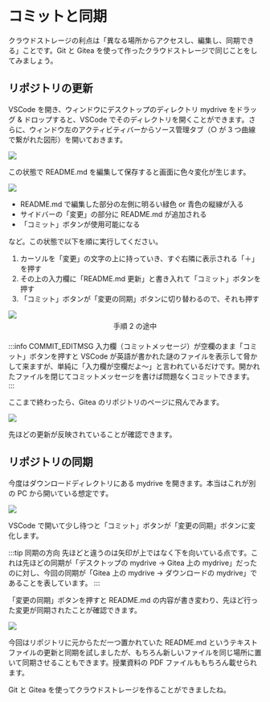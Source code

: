 # コミットと同期

クラウドストレージの利点は「異なる場所からアクセスし、編集し、同期できる」ことです。Git と Gitea を使って作ったクラウドストレージで同じことをしてみましょう。

## リポジトリの更新

VSCode を開き、ウィンドウにデスクトップのディレクトリ mydrive をドラッグ & ドロップすると、VSCode でそのディレクトリを開くことができます。さらに、ウィンドウ左のアクティビティバーからソース管理タブ（○ が 3 つ曲線で繋がれた図形）を開いておきます。

![](https://md.trap.jp/uploads/upload_423e2e5dd8b678bbe6d85fc897dc1858.png)

この状態で README.md を編集して保存すると画面に色々変化が生じます。

![](https://md.trap.jp/uploads/upload_068f6061b41bedd6af5ab51c884785b9.png)

- README.md で編集した部分の左側に明るい緑色 or 青色の縦線が入る
- サイドバーの「変更」の部分に README.md が追加される
- 「コミット」ボタンが使用可能になる

など。この状態で以下を順に実行してください。

1. カーソルを「変更」の文字の上に持っていき、すぐ右隣に表示される「＋」を押す
2. その上の入力欄に「README.md 更新」と書き入れて「コミット」ボタンを押す
3. 「コミット」ボタンが「変更の同期」ボタンに切り替わるので、それも押す

![](https://md.trap.jp/uploads/upload_1fd20f00fedfc5586a5b0e23e0762b33.png)
<p style="text-align: center; margin: -10px 0 20px 0">手順 2 の途中</p>

:::info COMMIT_EDITMSG
入力欄（コミットメッセージ）が空欄のまま「コミット」ボタンを押すと VSCode が英語が書かれた謎のファイルを表示して脅かして来ますが、単純に「入力欄が空欄だよ〜」と言われているだけです。開かれたファイルを閉じてコミットメッセージを書けば問題なくコミットできます。
:::

ここまで終わったら、Gitea のリポジトリのページに飛んでみます。

![](https://md.trap.jp/uploads/upload_8467967a709e4915a82aeded1ff83ba3.png)

先ほどの更新が反映されていることが確認できます。

## リポジトリの同期

今度はダウンロードディレクトリにある mydrive を開きます。本当はこれが別の PC から開いている想定です。

![](https://md.trap.jp/uploads/upload_db1204be40283f41b1c1fdfe171af8b6.png)

VSCode で開いて少し待つと「コミット」ボタンが「変更の同期」ボタンに変化します。

:::tip 同期の方向
先ほどと違うのは矢印が上ではなく下を向いている点です。これは先ほどの同期が「デスクトップの mydrive → Gitea 上の mydrive」だったのに対し、今回の同期が「Gitea 上の mydrive → ダウンロードの mydrive」であることを表しています。
:::

「変更の同期」ボタンを押すと README.md の内容が書き変わり、先ほど行った変更が同期されたことが確認できます。

![](https://md.trap.jp/uploads/upload_b7657ae7961adb0fa1b007b599e87229.png)

今回はリポジトリに元からただ一つ置かれていた README.md というテキストファイルの更新と同期を試しましたが、もちろん新しいファイルを同じ場所に置いて同期させることもできます。授業資料の PDF ファイルももちろん載せられます。

Git と Gitea を使ってクラウドストレージを作ることができましたね。
